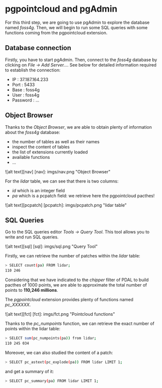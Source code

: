 # pgpointcloud and pgAdmin

For this third step, we are going to use pgAdmin to explore the database named
*foss4g*. Then, we will begin to run some SQL queries with some functions coming
from the pgpointcloud extension.

## Database connection

Firstly, you have to start pgAdmin. Then, connect to the *foss4g* database by
clicking on *File -> Add Server...*. See below for detailed information
required to establish the connection:
  - IP : 37.187.164.233
  - Port : 5433
  - Base : foss4g
  - User : foss4g
  - Password : ...

## Object Browser

Thanks to the *Object Browser*, we are able to obtain plenty of information
about the *foss4g* database:
  - the number of tables as well as their names
  - inspect the content of tables
  - the list of extensions currently loaded
  - available functions
  - ...

![alt text][nav]
[nav]: imgs/nav.png "Object Browser"

For the *lidar* table, we can see that there is two columns:
  - *id* which is an integer field
  - *pa* which is a pcpatch field: we retrieve here the pgpointcloud pacthes!

![alt text][pcpatch]
[pcpatch]: imgs/pcpatch.png "lidar table"

## SQL Queries

Go to the SQL queries editor *Tools -> Query Tool*. This tool allows you to write
and run SQL queries.

![alt text][sql]
[sql]: imgs/sql.png "Query Tool"

Firstly, we can retrieve the number of patches within the *lidar* table:

```bash
> SELECT count(pa) FROM lidar;
110 246
```

Considering that we have indicated to the *chipper* filter of PDAL to build
pacthes of 1000 points, we are able to approximate the total number of points
to **110,246 millions**.

The *pgpointcloud* extension provides plenty of functions named *pc_XXXXXX*.

![alt text][fct]
[fct]: imgs/fct.png "Pointcloud functions"

Thanks to the *pc_numpoints* function, we can retrieve the exact number of
points within the lidar table:

```bash
> SELECT sum(pc_numpoints(pa)) from lidar;
110 245 034
```

Moreover, we can also studied the content of a patch:

```bash
> SELECT pc_astext(pc_explode(pa)) FROM lidar LIMIT 1;
```

and get a summary of it:

```bash
> SELECT pc_summary(pa) FROM lidar LIMIT 1;
```

